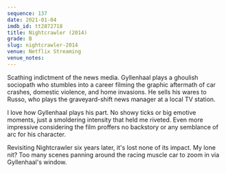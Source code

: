 ```yaml
---
sequence: 137
date: 2021-01-04
imdb_id: tt2872718
title: Nightcrawler (2014)
grade: B
slug: nightcrawler-2014
venue: Netflix Streaming
venue_notes:
---
```


Scathing indictment of the news media. Gyllenhaal plays a ghoulish sociopath who stumbles into a career filming the graphic aftermath of car crashes, domestic violence, and home invasions. He sells his wares to Russo, who plays the graveyard-shift news manager at a local TV station.

<!-- end -->

I love how Gyllenhaal plays his part. No showy ticks or big emotive moments, just a smoldering intensity that held me riveted. Even more impressive considering the film proffers no backstory or any semblance of arc for his character.

Revisiting Nightcrawler six years later, it's lost none of its impact. My lone nit? Too many scenes panning around the racing muscle car to zoom in via Gyllenhaal's window.
